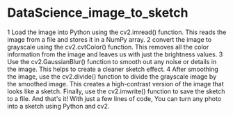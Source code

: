 # DataScience_image_to_sketch
1 Load the image into Python using the cv2.imread() function. This reads the image from a file and stores it in a NumPy array.
2 convert the image to grayscale using the cv2.cvtColor() function. This removes all the color information from the image and leaves us with just the brightness values.
3 Use the cv2.GaussianBlur() function to smooth out any noise or details in the image. This helps to create a cleaner sketch effect.
4 After smoothing the image, use the cv2.divide() function to divide the grayscale image by the smoothed image. This creates a high-contrast version of the image that looks like a sketch.
Finally, use the cv2.imwrite() function to save the sketch to a file. And that's it! With just a few lines of code, You can turn any photo into a sketch using Python and cv2.
